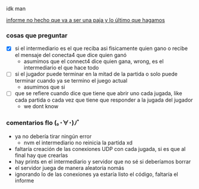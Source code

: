 idk man

[informe no hecho que va a ser una paja y lo último que hagamos](https://www.overleaf.com/6361894656stqprpmryfrg)

### cosas que preguntar
- [x] si el intermediario es el que reciba asi fisicamente quien gano o recibe el mensaje del conecta4 que dice quien ganó
  - asumimos que el connect4 dice quien gana, wrong, es el intermediario el que hace todo
- [ ] si el jugador puede terminar en la mitad de la partida o solo puede terminar cuando ya se termino el juego actual
  - asumimos que si
- [ ] que se refiere cuando dice que tiene que abrir uno cada jugada, like cada partida o cada vez que tiene que responder a la jugada del jugador
  - we dont know


### comentarios flo (｡･∀･)ﾉﾞ
- ya no debería tirar ningún error
  - nvm el intermediario no reinicia la partida xd
- faltaría creación de las conexiones UDP con cada jugada, si es que al final hay que crearlas
- hay prints en el intermediario y servidor que no sé si deberíamos borrar
- el servidor juega de manera aleatoria nomás
- ignorando lo de las conexiones ya estaría listo el código, faltaría el informe
